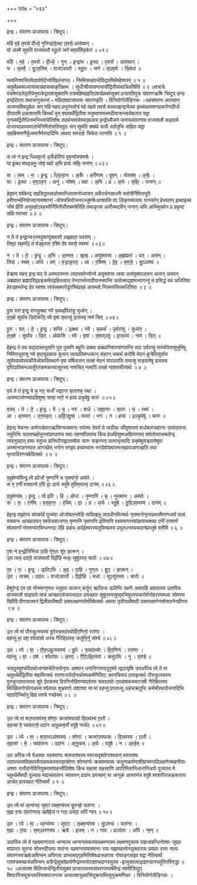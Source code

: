 +++
title = "०३३"

+++


इन्द्रः। संवरणः प्राजापत्यः। त्रिष्टुप्।

महि॑ म॒हे त॒वसे॑ दीध्ये॒ नॄनिन्द्रा॑ये॒त्था त॒वसे॒ अत॑व्यान् ।  
यो अ॑स्मै सुम॒तिं वाज॑सातौ स्तु॒तो जने॑ सम॒र्य॑श्चि॒केत॑ ॥ ०१॥

महि॑ । म॒हे । त॒वसे॑ । दी॒ध्ये॒ । नॄन् । इन्द्रा॑य । इ॒त्था । त॒वसे॑ । अत॑व्यान् ।  
यः । अ॒स्मै॒ । सु॒ऽम॒तिम् । वाज॑ऽसातौ । स्तु॒तः । जने॑ । स॒ऽम॒र्यः॑ । चि॒केत॑ ॥

य्स्यनिःश्वसितंवेदायोवेदेभ्योखिलंजगत् । निर्ममेतमहंवन्देविद्यातीर्थमहेश्वरम् ॥ १ ॥चतुर्थेप्रथमाध्यायंव्याख्यायव्याकृतिक्षमः । सुधीःश्रीसायणाचार्योद्वितीयंव्याचिकीर्षति ॥ २ ॥तत्रात्रेः पंचमेमंडलेतृतीयेनुवाकेद्वादशसूक्तानि तत्रमहिमहइतिदशर्चंप्रथमंसूक्तं प्रजापतिपुत्रः संवरणऋषिः त्रिष्टुप् छन्दः इन्द्रोदेवता तथाचानुक्रान्तं – महिदशप्राजापत्यः संवरणइति । विनियोगोलैङ्गिकः ।अहंसंवरणः अतव्यान् अत्यन्तमिवदुर्बलः सन् महि महत् प्रभूतंस्तोत्रं महे महते तवसे बलवतइन्द्रायेत्था इत्थंवक्ष्यमाणप्रकारेणदीध्ये दीपयामि प्रकाशयामि किमर्थं नॄन् षष्ठ्यर्थेद्वितीया मनुष्याणामस्मदीयानान्त्वसेबलाय यद्वा नॄनस्मद्विरोधिनामभिभवायेतिशेषः तदर्थन्तवसेस्मद्बलाय इन्द्रोस्मैजने जनायसंवरणाय वाजसातौ सङ्ग्रामे वाजस्यान्नस्यवालाभेनिमित्तेसतिस्तुतः सन् सुमतिं समर्थः मर्त्यैः स्तोतृभिः सहितः यद्वा सहम्रियमाणैर्युध्यमानैर्मरुदादिभिः अथवा समरार्हः चिकेत जानाति ॥ १ ॥

इन्द्रः। संवरणः प्राजापत्यः। त्रिष्टुप्।

स त्वं न॑ इन्द्र धियसा॒नो अ॒र्कैर्हरी॑णां वृष॒न्योक्त्र॑मश्रेः ।  
या इ॒त्था म॑घव॒न्ननु॒ जोषं॒ वक्षो॑ अ॒भि प्रार्यः स॑क्षि॒ जना॑न् ॥ ०२॥

सः । त्वम् । नः॒ । इ॒न्द्र॒ । धि॒य॒सा॒नः । अ॒र्कैः । हरी॑णाम् । वृ॒ष॒न् । योक्त्र॑म् । अ॒श्रेः॒ ।  
याः । इ॒त्था । म॒घ॒ऽव॒न् । अनु॑ । जोष॑म् । वक्षः॑ । अ॒भि । प्र । अ॒र्यः । स॒क्षि॒ । जना॑न् ॥

हेवृषन् वर्षकेन्द्र सप्रसिद्धस्त्वन्नोस्मान्धियसानोध्यायन् अर्कैरर्चनसाधनैः स्तोत्रैर्निमित्तभूतैः हरीणान्थेनियोज्यानामश्वानां -योक्त्रन्नियोजनरज्जुमश्रेःआश्रयसि याः लिङ्गव्यत्ययः यानर्कान् हेभघवन् इत्थाइत्थं जोषं प्रीतिं अनुवक्षोऽवहस्तैर्निमित्तैर्योक्त्रमश्रेरिति तथाकृत्वा अर्योस्मदरीन् जनान् अभि आभिमुख्येन प्र प्रकृष्टं सक्षि पराभव ॥ २ ॥

इन्द्रः। संवरणः प्राजापत्यः। त्रिष्टुप्।

न ते त॑ इन्द्रा॒भ्य१॒॑स्मदृ॒ष्वायु॑क्तासो अब्र॒ह्मता॒ यदस॑न् ।  
तिष्ठा॒ रथ॒मधि॒ तं व॑ज्रह॒स्ता र॒श्मिं दे॑व यमसे॒ स्वश्वः॑ ॥ ०३॥

न । ते । ते॒ । इ॒न्द्र॒ । अ॒भि । अ॒स्मत् । ऋ॒ष्व॒ । अयु॑क्तासः । अ॒ब्र॒ह्मता॑ । यत् । अस॑न् ।  
तिष्ठ॑ । रथ॑म् । अधि॑ । तम् । व॒ज्र॒ऽह॒स्त॒ । आ । र॒श्मिम् । दे॒व॒ । य॒म॒से॒ । सु॒ऽअश्वः॑ ॥

हेऋष्व महन् इन्द्र यत् ये अस्मदस्मत्तः त्वद्भक्तेभ्योन्ये अयुक्तासः त्वया असंयुक्ताअसन् आसन् अभवन् अब्रह्मता ब्रह्मपरिवृढङ्कर्मतद्रहितत्वात् तेनरास्तेत्वदीयानभवन्ति अतोस्मद्यज्ञमभ्यागन्तुं तं प्रसिद्धं रथं अधितिष्ठ हेवज्रह्स्तेन्द्र देव स्वश्वः त्वंयंरथमारोढुंरश्मिंप्रग्रहं आयमसे नियमयसितमधितिष्ठ ॥ ३ ॥

इन्द्रः। संवरणः प्राजापत्यः। त्रिष्टुप्।

पु॒रू यत्त॑ इन्द्र॒ सन्त्यु॒क्था गवे॑ च॒कर्थो॒र्वरा॑सु॒ युध्य॑न् ।  
त॒त॒क्षे सूर्या॑य चि॒दोक॑सि॒ स्वे वृषा॑ स॒मत्सु॑ दा॒सस्य॒ नाम॑ चित् ॥ ०४॥

पु॒रु । यत् । ते॒ । इ॒न्द्र॒ । सन्ति॑ । उ॒क्था । गवे॑ । च॒कर्थ॑ । उ॒र्वरा॑सु । युध्य॑न् ।  
त॒त॒क्षे । सूर्या॑य । चि॒त् । ओक॑सि । स्वे । वृषा॑ । स॒मत्ऽसु॑ । दा॒सस्य॑ । नाम॑ । चि॒त् ॥

हेइन्द्र ते तव यद्यदास्वभूतानि पुरु पुरूणि बहूनि उक्था उक्थानिशस्त्रांणसन्ति तदा उर्वरासु सस्योपेतासुभूमिषु निमित्तभूतासु गवे वृष्ट्युदकाय युध्यन् जलप्रतिबन्धकान् संहरन् चकर्थ करोषि भेदनं कुत्रेतिसूर्याय सूर्यस्यस्वेस्वकीयेओकसिस्थाने वृषा वर्षितासन् ततक्षे भेदनं संपादयसि समत्सु सङ्ग्रामेषु दासस्य वृष्टिप्रतिबन्धकर्तुरेतन्नामकस्यासुरस्य नामचित् नामापि ततक्षे नाशयसीत्यर्थः ॥ ४ ॥

इन्द्रः। संवरणः प्राजापत्यः। त्रिष्टुप्।

व॒यं ते त॑ इन्द्र॒ ये च॒ नरः॒ शर्धो॑ जज्ञा॒ना या॒ताश्च॒ रथाः॑ ।  
आस्माञ्ज॑गम्यादहिशुष्म॒ सत्वा॒ भगो॒ न हव्यः॑ प्रभृ॒थेषु॒ चारुः॑ ॥ ०५॥

व॒यम् । ते । ते॒ । इ॒न्द्र॒ । ये । च॒ । नरः॑ । शर्धः॑ । ज॒ज्ञा॒नाः । या॒ताः । च॒ । रथाः॑ ।  
आ । अ॒स्मान् । ज॒ग॒म्या॒त् । अ॒हि॒ऽशु॒ष्म॒ । सत्वा॑ । भगः॑ । न । हव्यः॑ । प्र॒ऽभृ॒थेषु॑ । चारुः॑ ॥

हेइन्द्र येचनरः कर्मणान्नेतारऋत्विग्यजमानाः वयंस्मः तेवयं ते त्वदीयाः कीदृशावयं शधोंबलंजज्ञानाः उत्पादयन्तः स्तुतिभिः याताश्चहोतुन्त्वांप्राप्ताश्च रथाः रंहणशीलाश्च किंच हेअहिशुष्मअहिरयनात् सर्वतोव्याप्तबलेन्द्र त्वदनुग्रहात् हव्यः स्तुत्यः प्रतिभटैराह्वातव्योवा चारुः सङ्गन्ता सत्वाभृत्यादिः प्रभृथेषुसङ्ग्रामेषुवा अस्मानाजगम्यात आगच्छेत् भगोन भगइव हव्यश्चारुः भगदेवोयथास्मत्सहायआगच्छति तथा भृत्यादिरागच्छेदित्यर्थः ॥ ५ ॥

इन्द्रः। संवरणः प्राजापत्यः। त्रिष्टुप्।

प॒पृ॒क्षेण्य॑मिन्द्र॒ त्वे ह्योजो॑ नृ॒म्णानि॑ च नृ॒तमा॑नो॒ अम॑र्तः ।  
स न॒ एनीं॑ वसवानो र॒यिं दाः॒ प्रार्यः स्तु॑षे तुविम॒घस्य॒ दान॑म् ॥ ०६॥

प॒पृ॒क्षेण्य॑म् । इ॒न्द्र॒ । त्वे इति॑ । हि । ओजः॑ । नृ॒म्णानि॑ । च॒ । नृ॒तमा॑नः । अम॑र्तः ।  
सः । नः॒ । एनी॑म् । व॒स॒वा॒नः॒ । र॒यिम् । दाः॒ । प्र । अ॒र्यः । स्तु॒षे॒ । तु॒वि॒ऽम॒घस्य॑ । दान॑म् ॥

हेइन्द्र पपृक्षेण्यं संपर्कार्हं पूज्यंवा ओजोबलन्त्वेहि त्वयिखलु त्वदधीनमित्यर्थः नृतमानोनृत्यन्नमर्तोमरणधर्मा सत्वं वसवानः आच्छादयन् स्वतेजसाजगत् नृम्णानि नृमणानि द्रविणानि वक्ष्यमाणरय्यपेक्षयाचशब्दः एनीं एनवर्णां श्वेतवर्णां नोस्मभ्यंरयिन्धनन्दाः देहि अहंच अर्यईश्वरस्यतुविमघ्रस्य प्रभूतधनस्यचदानंप्रस्तुषे स्तौमि ॥ ६ ॥

इन्द्रः। संवरणः प्राजापत्यः। त्रिष्टुप्।

ए॒वा न॑ इन्द्रो॒तिभि॑रव पा॒हि गृ॑ण॒तः शू॑र का॒रून् ।  
उ॒त त्वचं॒ दद॑तो॒ वाज॑सातौ पिप्री॒हि मध्वः॒ सुषु॑तस्य॒ चारोः॑ ॥ ०७॥

ए॒व । नः॒ । इ॒न्द्र॒ । ऊ॒तिऽभिः॑ । अ॒व॒ । पा॒हि । गृ॒ण॒तः । शू॒र॒ । का॒रून् ।  
उ॒त । त्वच॑म् । दद॑तः । वाज॑ऽसातौ । पि॒प्री॒हि । मध्वः॑ । सुऽसु॑तस्य । चारोः॑ ॥

हेशूरेन्द्र एव एवं नोस्मान्गृणतः स्तुवतः कारून् कर्तॄन् ऋत्विजः ऊतिभिः रक्षणैः अवपाहि अवपालय उतापिच वाजसातौ सङ्ग्रामे त्वचं आच्छादकंरूपन्ददतः प्रयच्छतः सुषुतस्यसुष्ठ्वभिषुतस्यचारोर्मनोहरस्यमध्वः सोमस्य पिप्रीहि प्रीणयात्मानं द्वितीयार्थेषष्ठी उक्तलक्षणंसोमंपिबेत्यर्थः अथवा तृतीयार्थेषष्ठी उक्तलक्षणेनसोमपानेनप्रीणय ॥ ७ ॥

इन्द्रः। संवरणः प्राजापत्यः। त्रिष्टुप्।

उ॒त त्ये मा॑ पौरुकु॒त्स्यस्य॑ सू॒रेस्त्र॒सद॑स्योर्हिर॒णिनो॒ ररा॑णाः ।  
वह॑न्तु मा॒ दश॒ श्येता॑सो अस्य गैरिक्षि॒तस्य॒ क्रतु॑भि॒र्नु स॑श्चे ॥ ०८॥

उ॒त । त्ये । मा॒ । पौ॒रु॒ऽकु॒त्स्यस्य॑ । सू॒रेः । त्र॒सद॑स्योः । हि॒र॒णिनः॑ । ररा॑णाः ।  
वह॑न्तु । मा॒ । दश॑ । श्येता॑सः । अ॒स्य॒ । गै॒रि॒ऽक्षि॒तस्य॑ । क्रतु॑ऽभिः । नु । स॒श्चे॒ ॥

त्रसदुस्युश्चविदथोध्वन्यश्चेतित्रयोनृपाः अश्वान् धनानिगाश्चादुरृषये त्द्वदत्यृषिः उतअपिच त्ये ते मा चतुर्थ्यर्थेद्वितीया मह्यमित्यर्थः रराणाःरातेर्दानार्थस्यकर्मणिलिटः कानचिरूपं दत्ताइत्यर्थः पौरुकुत्स्यस्य पुरुकुत्सापत्यस्य सूरेः प्रेरकस्य हिरणिनोहिरण्यवतोस्य त्रसदस्योः एतन्नामकस्यराजर्षेः गैरिक्षितस्य मिरिक्षितगोत्रोत्पन्नस्य श्येतासः शुभ्रवर्णाः दशाश्वाः मा मां वहन्तु प्रापयन्तु अहंचक्रतुभिः कर्मभीरथयोजनादिभिः यज्ञादिभिर्वानु क्षिप्रं सश्चे गच्छेयम् ॥ ८ ॥

इन्द्रः। संवरणः प्राजापत्यः। त्रिष्टुप्।

उ॒त त्ये मा॑ मारु॒ताश्व॑स्य॒ शोणाः॒ क्रत्वा॑मघासो वि॒दथ॑स्य रा॒तौ ।  
स॒हस्रा॑ मे॒ च्यव॑तानो॒ ददा॑न आनू॒कम॒र्यो वपु॑षे॒ नार्च॑त् ॥ ०९॥

उ॒त । त्ये । मा॒ । मा॒रु॒तऽअ॑श्वस्य । शोणाः॑ । क्रत्वा॑ऽमघासः । वि॒दथ॑स्य । रा॒तौ ।  
स॒हस्रा॑ । मे॒ । च्यव॑तानः । ददा॑नः । आ॒नू॒कम् । अ॒र्यः । वपु॑षे । न । आ॒र्च॒त् ॥

उत अपिच त्ये येअश्वाः वक्ष्यमाणाः मारुताश्वस्य मरुत्सदृशवेगाश्ववान् मरुताश्वः तदपत्यस्यविदथस्यैतन्नामकस्यराज्ञःशोणाः शोणवर्णाः क्रत्वामघासः क्रतुनाकर्मणाशीघ्रगमनादिलक्षणेनमहनीयाः अश्वाः रातौदानेविनियुक्तामांवहन्तीतिशेषः किंच सहस्रा सहस्राणि अपरिमितानिधानानिअर्यः पूज्यस्य मे च्तुर्थ्यर्थेषष्ठी पूज्याय मह्यंच्यवतानः च्यावयन् ददानः प्रयच्छन् सः आनूकं आभरणंच वपुषे स्वशरीरालङ्काराय आर्चत् प्रायच्छत् नेतिचार्थे ॥ १ ॥

इन्द्रः। संवरणः प्राजापत्यः। त्रिष्टुप्।

उ॒त त्ये मा॑ ध्व॒न्य॑स्य॒ जुष्टा॑ लक्ष्म॒ण्य॑स्य सु॒रुचो॒ यता॑नाः ।  
म॒ह्ना रा॒यः सं॒वर॑णस्य॒ ऋषे॑र्व्र॒जं न गावः॒ प्रय॑ता॒ अपि॑ ग्मन् ॥ १०॥

उ॒त । त्ये । मा॒ । ध्व॒न्य॑स्य । जुष्टाः॑ । ल॒क्ष्म॒ण्य॑स्य । सु॒ऽरुचः॑ । यता॑नाः ।  
म॒ह्ना । रा॒यः । स॒म्ऽवर॑णस्य । ऋषेः॑ । व्र॒जम् । न । गावः॑ । प्रऽय॑ताः । अपि॑ । ग्म॒न् ॥

उतापिच त्ये ते वक्ष्यमाणारायः ध्वन्यस्य ध्वन्यनामकस्यलक्ष्मण्यस्य लक्ष्मणपुत्रस्य राज्ञःसंबन्धिनोश्वाः जुष्ठाः मांप्राप्ताः सुरुचः शोभनदीप्तयः यतानाः वहमानाययतमानाः रायः मह्नामहत्त्वेनयुक्तारायः प्रयताः दत्ताः सत्यः संवरणस्यऋषेःअपिग्मन् अपिगताः प्राप्तामद्गृहमितिशेषःव्रजन्नगावः गोष्ठङ्गावइव यद्वा नेतिचार्थे गावश्चममव्रजंअपिग्मन् अत्रैन्द्रेसूक्तेप्रायेणैन्द्रमरुतोराज्ञांचदानस्तुतय -इत्युक्तत्वाद्राज्ञान्दानस्तुतिरविरुद्धा ॥ १० ॥अजातश मितिनवर्चन्द्वितीयंसूक्तं प्राजापत्यस्यसंवरणस्यार्षमैन्द्रं नवमीत्रिष्टुप् शिष्टास्त्रिष्टुबन्तपरिभाषयाजगत्यः अजातशत्रुन्नवत्रिष्टुबन्तमित्युनुक्रमणिका । विनियोगोलैङ्गिकः ।